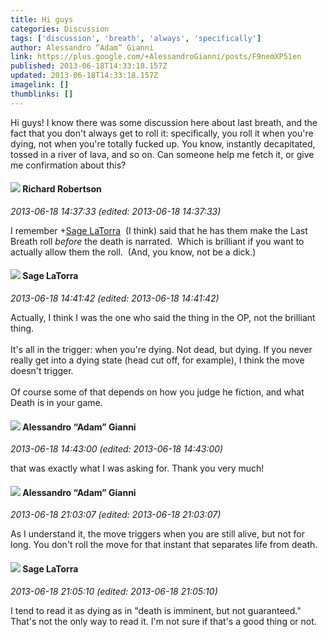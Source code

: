 ```yaml
---
title: Hi guys
categories: Discussion
tags: ['discussion', 'breath', 'always', 'specifically']
author: Alessandro “Adam” Gianni
link: https://plus.google.com/+AlessandroGianni/posts/F9nemXP51en
published: 2013-06-18T14:33:18.157Z
updated: 2013-06-18T14:33:18.157Z
imagelink: []
thumblinks: []
---
```


Hi guys! I know there was some discussion here about last breath, and the fact that you don&#39;t always get to roll it: specifically, you roll it when you&#39;re dying, not when you&#39;re totally fucked up. You know, instantly decapitated, tossed in a river of lava, and so on. Can someone help me fetch it, or give me confirmation about this?
<div id='comment z13bwrriutjbgvneo23fsfuqtz3agdrdk'>
  <h4><img src='{{site.baseurl}}//images/avatars/108034461092234678612_photo.jpg'> Richard Robertson</h4>
      <p><cite>2013-06-18 14:37:33 (edited: 2013-06-18 14:37:33)</cite></p>
        <p>I remember <span class="proflinkWrapper"><span class="proflinkPrefix">+</span><a class="proflink" href="https://plus.google.com/117415966179711277938" oid="117415966179711277938">Sage LaTorra</a></span>  (I think) said that he has them make the Last Breath roll <i>before</i> the death is narrated.  Which is brilliant if you want to actually allow them the roll.  (And, you know, not be a dick.)</p>
</div>
        

<div id='comment z13bwrriutjbgvneo23fsfuqtz3agdrdk'>
  <h4><img src='{{site.baseurl}}//images/avatars/117415966179711277938_photo.jpg'> Sage LaTorra</h4>
      <p><cite>2013-06-18 14:41:42 (edited: 2013-06-18 14:41:42)</cite></p>
        <p>Actually, I think I was the one who said the thing in the OP, not the brilliant thing. <br /><br />It&#39;s all in the trigger: when you&#39;re dying. Not dead, but dying. If you never really get into a dying state (head cut off, for example), I think the move doesn&#39;t trigger. <br /><br />Of course some of that depends on how you judge he fiction, and what Death is in your game.</p>
</div>
        

<div id='comment z13bwrriutjbgvneo23fsfuqtz3agdrdk'>
  <h4><img src='{{site.baseurl}}//images/avatars/106679386179477817028_photo.jpg'> Alessandro “Adam” Gianni</h4>
      <p><cite>2013-06-18 14:43:00 (edited: 2013-06-18 14:43:00)</cite></p>
        <p>that was exactly what I was asking for. Thank you very much!</p>
</div>
        

<div id='comment z13bwrriutjbgvneo23fsfuqtz3agdrdk'>
  <h4><img src='{{site.baseurl}}//images/avatars/106679386179477817028_photo.jpg'> Alessandro “Adam” Gianni</h4>
      <p><cite>2013-06-18 21:03:07 (edited: 2013-06-18 21:03:07)</cite></p>
        <p>As I understand it, the move triggers when you are still alive, but not for long. You don&#39;t roll the move for that instant that separates life from death.</p>
</div>
        

<div id='comment z13bwrriutjbgvneo23fsfuqtz3agdrdk'>
  <h4><img src='{{site.baseurl}}//images/avatars/117415966179711277938_photo.jpg'> Sage LaTorra</h4>
      <p><cite>2013-06-18 21:05:10 (edited: 2013-06-18 21:05:10)</cite></p>
        <p>I tend to read it as dying as in &quot;death is imminent, but not guaranteed.&quot; That&#39;s not the only way to read it. I&#39;m not sure if that&#39;s a good thing or not.</p>
</div>
        